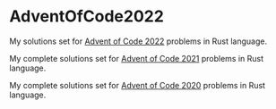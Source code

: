 # AdventOfCode2022
My solutions set for [Advent of Code 2022](https://adventofcode.com/2022) problems in Rust language.

My complete solutions set for [Advent of Code 2021](https://github.com/zsacul/AdventOfCode2021) problems in Rust language.

My complete solutions set for [Advent of Code 2020](https://github.com/zsacul/AdventOfCode2020) problems in Rust language.


